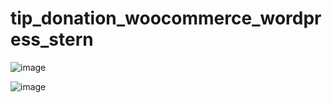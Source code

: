 # tip_donation_woocommerce_wordpress_stern


![image](https://user-images.githubusercontent.com/15246526/42044618-52337bc8-7aae-11e8-8ac4-1a9a10d4f439.png)


![image](https://user-images.githubusercontent.com/15246526/42044648-64a48540-7aae-11e8-83fa-2760df3894a0.png)
